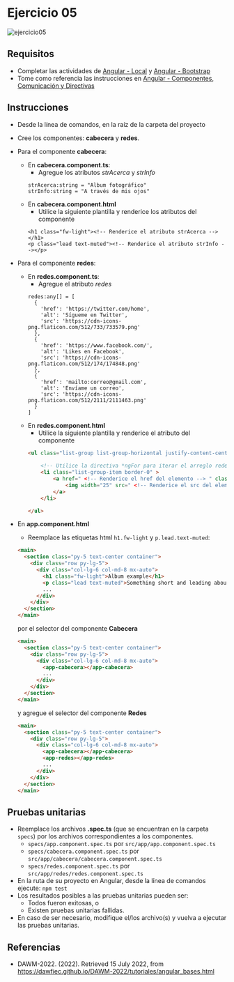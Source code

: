 # Ejercicio 05

![ejercicio05](imagenes/ejercicio05.png)


## Requisitos

* Completar las actividades de [Angular - Local](https://dawfiec.github.io/DAWM-2022/tutoriales/angular_local.html) y [Angular - Bootstrap](https://dawfiec.github.io/DAWM-2022/tutoriales/angular_bootstrap.html)
* Tome como referencia las instrucciones en [Angular - Componentes, Comunicación y Directivas](https://dawfiec.github.io/DAWM-2022/tutoriales/angular_bases.html)

## Instrucciones

* Desde la línea de comandos, en la raíz de la carpeta del proyecto 
* Cree los componentes: **cabecera** y **redes**.
* Para el componente **cabecera**:
	+ En **cabecera.component.ts**:
		- Agregue los atributos _strAcerca_ y _strInfo_
		```
		strAcerca:string = "Album fotográfico"
        strInfo:string = "A través de mis ojos"
		```
	+ En **cabecera.component.html**
		- Utilice la siguiente plantilla y renderice los atributos del componente
		```
		<h1 class="fw-light"><!-- Renderice el atributo strAcerca --></h1>
        <p class="lead text-muted"><!-- Renderice el atributo strInfo --></p>
		```
* Para el componente **redes**:
	+ En **redes.component.ts**:
		- Agregue el atributo _redes_
		```
		redes:any[] = [
		  {
	        'href': 'https://twitter.com/home',
	        'alt': 'Sígueme en Twitter',
	        'src': 'https://cdn-icons-png.flaticon.com/512/733/733579.png'
	      },
	      {
	        'href': 'https://www.facebook.com/',
	        'alt': 'Likes en Facebook',
	        'src': 'https://cdn-icons-png.flaticon.com/512/174/174848.png'
	      },
	      {
	        'href': 'mailto:correo@gmail.com',
	        'alt': 'Envíame un correo',
	        'src': 'https://cdn-icons-png.flaticon.com/512/2111/2111463.png'
	      }
		]
		```
	+ En **redes.component.html**
		- Utilice la siguiente plantilla y renderice el atributo del componente
		```html
		<ul class="list-group list-group-horizontal justify-content-center mb-5">
			
			<!-- Utilice la directiva *ngFor para iterar el arreglo redes -->
			<li class="list-group-item border-0" >
				<a href=" <!-- Renderice el href del elemento --> " class="text-primary">
					<img width="25" src=" <!-- Renderice el src del elemento --> " alt=" <!-- Renderice el alt del elemento --> ">
				</a>
			</li>

		</ul>
		```
* En **app.component.html**
	+ Reemplace las etiquetas html `h1.fw-light` y `p.lead.text-muted`:

	```html
	<main>
	  <section class="py-5 text-center container">
	    <div class="row py-lg-5">
	      <div class="col-lg-6 col-md-8 mx-auto">
	        <h1 class="fw-light">Album example</h1>
	        <p class="lead text-muted">Something short and leading about the collection below—its contents, the creator, etc. Make it short and sweet, but not too short so folks don’t simply skip over it entirely.</p>
	        ...
	      </div>
	    </div>
	  </section>
	</main>
	```
	por el selector del componente **Cabecera**

	```html
    <main>
	  <section class="py-5 text-center container">
	    <div class="row py-lg-5">
	      <div class="col-lg-6 col-md-8 mx-auto">
	        <app-cabecera></app-cabecera>
	        ...
	      </div>
	    </div>
	  </section>
	</main>
	```

	y agregue el selector del componente **Redes**

	```html
    <main>
	  <section class="py-5 text-center container">
	    <div class="row py-lg-5">
	      <div class="col-lg-6 col-md-8 mx-auto">
	        <app-cabecera></app-cabecera>
	        <app-redes></app-redes>
	        ...
	      </div>
	    </div>
	  </section>
	</main>
	```



## Pruebas unitarias

* Reemplace los archivos **.spec.ts** (que se encuentran en la carpeta `specs`) por los archivos correspondientes a los componentes.
	+ `specs/app.component.spec.ts` por `src/app/app.component.spec.ts`
	+ `specs/cabecera.component.spec.ts` por `src/app/cabecera/cabecera.component.spec.ts`
	+ `specs/redes.component.spec.ts` por `src/app/redes/redes.component.spec.ts`
* En la ruta de su proyecto en Angular, desde la línea de comandos ejecute: `npm test`
* Los resultados posibles a las pruebas unitarias pueden ser: 
	+ Todos fueron exitosas, o
	+ Existen pruebas unitarias fallidas.
* En caso de ser necesario, modifique el/los archivo(s) y vuelva a ejecutar las pruebas unitarias. 

## Referencias 

* DAWM-2022. (2022). Retrieved 15 July 2022, from https://dawfiec.github.io/DAWM-2022/tutoriales/angular_bases.html